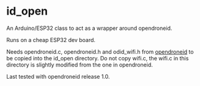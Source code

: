 # id_open
An Arduino/ESP32 class to act as a wrapper around opendroneid.

Runs on a cheap ESP32 dev board.

Needs opendroneid.c, opendroneid.h and odid_wifi.h from [opendroneid](https://github.com/opendroneid/opendroneid-core-c/tree/master/libopendroneid) to be copied into the id_open directory. Do not copy wifi.c, the wifi.c in this directory is slightly modified from the one in opendroneid.

Last tested with opendroneid release 1.0.